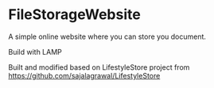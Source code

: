 # FileStorageWebsite
A simple online website where you can store you document.

Build with LAMP

Built and modified based on LifestyleStore project from https://github.com/sajalagrawal/LifestyleStore
